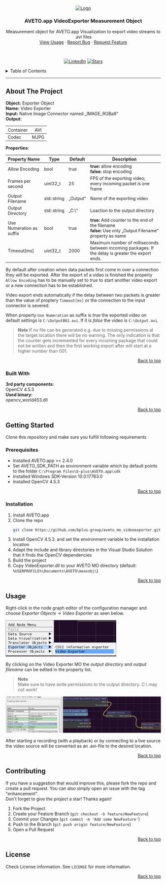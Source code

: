 <!-- PROJECT LOGO -->
<br />
<div align="center">
  <a href="https://www.b-plus.com/de/home">
    <img src="https://www.b-plus.com/fileadmin/data_storage/images/b-plus_Logo.png" alt="Logo" width="150" height="150">
  </a>
  
  <h3 align="center">AVETO.app VideoExporter Measurement Object</h3>

  <p align="center">
    Measurement object for AVETO.app Visualization to export video streams to .avi files
    <br />
    <a href="#usage">View Usage</a>
    ·
    <a href="https://github.com/bplus-group/aveto_mo_videoexporter/issues">Report Bug</a>
    ·
    <a href="https://github.com/bplus-group/aveto_mo_videoexporter/issues">Request Feature</a>
  </p>
</div>
<br />

<!-- PROJECT SHIELDS -->
<div align="center">

  [![LinkedIn][linkedin-shield]][linkedin-url]
  [![Stars][star-shield]][star-url]

</div>

<!-- TABLE OF CONTENTS -->
<details>
  <summary>Table of Contents</summary>
  <ol>
    <li>
      <a href="#about-the-project">About The Project</a>
      <ul>
        <li><a href="#built-with">Built With</a></li>
      </ul>
    </li>
    <li>
      <a href="#getting-started">Getting Started</a>
      <ul>
        <li><a href="#prerequisites">Prerequisites</a></li>
        <li><a href="#installation">Installation</a></li>
      </ul>
    </li>
    <li><a href="#usage">Usage</a></li>
    <li><a href="#contributing">Contributing</a></li>
    <li><a href="#license">License</a></li>
  </ol>
</details>

---

## About The Project

**Object:** Exporter Object  
**Name:** Video Exporter  
**Input:** Native Image Connector named „IMAGE_RGBa8“  
**Output:**  

| <span style="font-weight:normal">Container</span> | <span style="font-weight:normal">AVI</span> |
| ------------------------------------------------- | ------------------------------------------- |
| Codec                                             | MJPG                                        |


**Properties:**

| Property Name            | Type        | Default  | Description                                                                                                    |
| ------------------------ | ----------- | -------- | -------------------------------------------------------------------------------------------------------------- |
| Allow Encoding           | bool        | true     | **true:** allow encoding <br />**false:** stop encoding                                                        |
| Frames per second        | uint32_t    | 25       | FPS of the exporting video;<br /> every incoming packet is one frame                                           |
| Output Filename          | std::string | „Output“ | Name of the exporting video                                                                                    |
| Output Directory         | std::string | „C:\“    | Loaction to the output directory                                                                               |
| Use Numeration as suffix | bool        | true     | **true:** Add counter to the end of the filename <br /> **false:** Use only „Output Filename“ property as name |
| Timeout[ms]              | uint32_t    | 2000     | Maximum number of milliseconds between incoming packages. If the delay is greater the export ends.             |


By default after creation when data packets first come in over a connection they will be exported. After the export of a video is finished the property `Allow Encoding` has to be manually set to *true* to start another video export or a new connection has to be established.

Video export ends automatically if the delay between two packets is greater than the value of proptery `Timeout[ms]` or the connection to the input connector is severed.

When property `Use Numeration` as suffix is *true* the exported video on default settings is `C:\Output001.avi`. If it is *false* the video is `C:\Output.avi`.

> **Note**
> If no file can be generated e.g. due to missing permissions at the target location there will be no warning. The only indication is that the counter gets incremented for every incoming package that could not be written and then the first working export after will start at a higher number than 001.

<p align="right"><a href="#top">Back to top</a></p>

### Built With

**3rd party components:**  
OpenCV 4.5.3  
**Used binary:**  
opencv_world453.dll  

<p align="right"><a href="#top">Back to top</a></p>

## Getting Started

Clone this repository and make sure you fulfill following requirements

### Prerequisites

- Installed AVETO.app >= 2.4.0
- Set AVETO_SDK_PATH as environment variable which by default points to the folder `C:\Program Files\b-plus\AVETO.app\sdk`
- Installed Windows SDK-Version 10.0.17763.0
- Installed OpenCV 4.5.3

<p align="right"><a href="#top">Back to top</a></p>

### Installation


1. Install AVETO.app
2. Clone the repo
   ```sh
   git clone https://github.com/bplus-group/aveto_mo_videoexporter.git
   ```
3. Install OpenCV 4.5.3. and set the environment variable to the installation location
4. Adapt the include and library directories in the Visual Studio Solution that it finds the OpenCV dependencies 
5. Build the project
6. Copy VideoExporter.dll to your AVETO MO directory (default: `%USERPROFILE%\Documents\AVETO\measobj\`)

<p align="right"><a href="#top">Back to top</a></p>

## Usage

Right-click in the node graph editor of the configuration manager and choose *Exporter Objects -> Video Exporter* as seen below.

![videoexporter][videoexporter]



By clicking on the Video Exporter MO the *output directory* and *output filename* can be edited in the property list.

  
> **Note**  
> Make sure to have write permissions to the output directory. C:\ may not work!
  

![graph_videoexporter][graph_videoexporter]

After starting a recording (with a playback) or by connecting to a live source the video source will be converted as an .avi-file to the desired location.

<p align="right"><a href="#top">Back to top</a></p>

## Contributing


If you have a suggestion that would improve this, please fork the repo and create a pull request. You can also simply open an issue with the tag "enhancement".  
Don't forget to give the project a star! Thanks again!


1. Fork the Project
2. Create your Feature Branch (`git checkout -b feature/NewFeature`)
3. Commit your Changes (`git commit -m 'Add some NewFeature'`)
4. Push to the Branch (`git push origin feature/NewFeature`)
5. Open a Pull Request

<p align="right"><a href="#top">Back to top</a></p>

## License

Check License information. See `LICENSE` for more information.

<p align="right"><a href="#top">Back to top</a></p>








<!---Links And Images -->
[linkedin-shield]: https://img.shields.io/badge/-LinkedIn-black.svg?style=for-the-badge&logo=linkedin&color=808080
[linkedin-url]: https://de.linkedin.com/company/b-plus-group
[star-shield]: https://img.shields.io/github/stars/bplus-group/aveto_mo_videoexporter.svg?style=for-the-badge&color=144E73&labelColor=808080
[star-url]: https://github.com/bplus-group/aveto_mo_videoexporter
[videoexporter]: ./docs/images/videoexporter.png "VideoExporter"
[graph_videoexporter]: ./docs/images/graph_editor_videoexporter.png "Logo Title Text 2"
